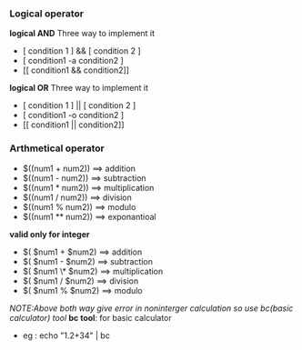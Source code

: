 

### Logical operator
**logical AND**
Three way to implement it 
- \[ condition 1 ] && \[ condition 2 ] 
- \[ condition1 -a  condition2 ]
- \[\[ condition1 && condition2]]

**logical OR**
Three way to implement it
- \[ condition 1 ] || \[ condition 2 ] 
- \[ condition1 -o  condition2 ]
- \[\[ condition1 || condition2]]

### Arthmetical operator
- $((num1 + num2)) ==> addition
- $((num1 - num2)) ==> subtraction
- $((num1 * num2)) ==> multiplication
- $((num1 / num2)) ==> division
- $((num1 % num2)) ==> modulo
- $((num1 ** num2)) ==> exponantioal

**valid only for integer**
- $( $num1 + $num2) ==> addition
- $( $num1 - $num2) ==> subtraction
- $( $num1 \\* $num2) ==> multiplication
- $( $num1 / $num2) ==> division
- $( $num1 % $num2) ==> modulo

*NOTE:Above both way give error in noninterger calculation so use bc(basic calculator) tool*
**bc tool**: for basic calculator
- eg : echo "1.2+34" | bc